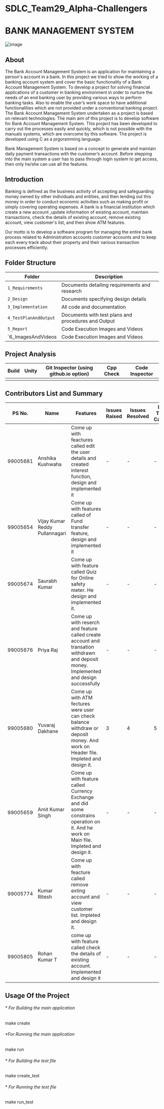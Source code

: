 # SDLC_Team29_Alpha-Challengers

# BANK MANAGEMENT SYSTEM
![image](https://user-images.githubusercontent.com/43665196/130262863-ae54d2e7-21d5-422c-b541-3fbef5bd1905.png)


## About
The Bank Account Management System is an application for maintaining a person's account in a bank. In this project we tried to show the working of a banking account system and cover the basic functionality of a Bank Account Management System. To develop a project for solving financial applications of a customer in banking environment in order to nurture the needs of an end banking user by providing various ways to perform banking tasks. Also to enable the user’s work space to have additional functionalities which are not provided under a conventional banking project. The Bank Account Management System undertaken as a project is based on relevant technologies. The main aim of this project is to develop software for Bank Account Management System. This project has been developed to carry out the processes easily and quickly, which is not possible with the manuals systems, which are overcome by this software. The project is developed using C as a prgoramming language.

Bank Management System is based on a concept to generate and maintain daily payment transactions with the customer’s account. Before stepping into the main system a user has to pass through login system to get access, then only he/she can use all the features.

## Introduction

Banking is defined as the business activity of accepting and safeguarding money owned by other individuals and entities, and then lending out this money in order to conduct economic activities such as making profit or simply covering operating expenses. A bank is a financial institution which create a new account ,update information of existing account, maintain transactions, check the details of existing account, remove existing account, view customer's list, and then show ATM features.

Our motto is to develop a software program for managing the entire bank process related to Administration accounts customer accounts and to keep each every track about their property and their various transaction processes efficiently.

## Folder Structure
|Folder               | Description
|---------------------|------------------------------------------
|`1_Requirements`     | Documents detailing requirements and research
|`2_Design`           | Documents specifying design details
|`3_Implementation`   | All code and documentation
|`4_TestPlanAndOutput`| Documents with test plans and procedures and Output 
|`5_Report`           | Code Execution Images and Videos
|`6_ImagesAndVideos   | Code Execution Images and Videos

## Project Analysis
|Build               | Unity     | Git Inspector (using github.io option) | Cpp Check	| Code Inspector |
|--------------------|-----------|----------------------------------------|-----------|----------------|
|                    |           |                                        |           |                |


## Contributors List and Summary

PS No. | Name | Features | Issues Raised  |Issues Resolved| No Test Cases | Test Case Pass |
-------|----- |----------|----------------|---------------|---------------|--------------- |
 99005681 | Anshika Kushwaha | Come up with feactures called edit the user details and created interest function, design and implemented it  | - | - | - | -|
 99005654 | Vijay Kumar Reddy Pullannagari | Come up with features called of Fund transfer feature, design and implemented it | - | - | - | -|
 99005674 | Saurabh Kumar | Come up with feature called Quiz for Online safety meter. He design and implemented it. | - | - | - | -|
 99005676 | Priya Raj | Come up with reserch and feature called create account and transation withdrawn and deposit money. Implemented and design successfully | - | - | - | -|
 99005680 | Yuvaraj Dakhane | Come up with ATM fectures were user can check balance withdraw or deposit money. And work on Header file. Impleted and design it. | 3 | 4 | 5 | 5 |
 99005659 | Amit Kumar Singh | Come up with feature called Currency Exchange and did some constrains operation on it. And he work on Main file. Impleted and design it. | - | - | - | -|
 99005774 | Kumar Ritesh | Come up with feacture called remove exting account and view customer list. Impleted and design it. | - | - | - | -|
 99005805 | Rohan Kumar T | come up with feature called check the details of existing account. Implemented and design it | - | - | - | -|
 
 
## Usage Of the Project
###### * For Building the main application
  make create
###### *For Running the main application
  make run
###### * For Building the test file
  make create_test
###### * For Running the test file
  make run_test
       
       


       

